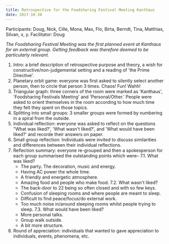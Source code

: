 ```yaml
---
title: Retrospective for the Foodsharing Festival Meeting Kanthaus
date: 2017-10-30
---
```


Participants: Doug, Nick, Cille, Mona, Max, Flo, Birta, Berndt, Tina, Matthias, Silvan, x, y.
Facilitator: Doug

_The Foodsharing Festival Meeting was the first planned event at Kanthaus for an external group. Getting feedback was therefore deemed to be particularly relevant._

1. Intro: a brief description of retrospective purpose and theory, a wish for constructive/non-judgemental setting and a reading of 'the Prime Directive'.
2. Planetary orbit game: everyone was first asked to silently select another person, then to circle that person 3 times. Chaos! Fun! Wahh!
3. Triangular graph: three corners of the room were marked as 'Kanthaus', 'Foodsharing Festivals Meeting' and 'Personal/Other.' People were asked to orient themselves in the room according to how much time they felt they spent on those topics.
4. Splitting into small groups: 3 smaller groups were formed by numbering in a spiral from the outside.
5. Individual reflection: everyone was asked to reflect on the questions "What was liked?', 'What wasn't liked?', and 'What would have been liked?' and recorde their answers on paper.
6. Small group reflection: Individuals were invited to discuss similarities and differences between their individual reflections. 
7. Reflection summary: everyone re-grouped and then a spokesperson for each group summarised the outstanding points which were–
  7.1. What was liked?
    - The party. The decoration, music and energy.
    - Having AC power the whole time.
    - A friendly and energetic atmosphere.
    - Amazing food and people who make food.
  7.2. What wasn't liked?
    - The back-door to 22 being so often closed and with so few keys.
    - Confusion of sleeping rooms and where people are meant to sleep.
    - Difficult to find peace/focus/do external work.
    - Too much noise in/around sleeping rooms whilst people trying to sleep.
  7.3. What would have been liked?
    - More personal talks.
    - Group walk outside.
    - A bit more structure.
8. Round of appreciation: individuals that wanted to gave appreciation to individuals, events, phenomena, etc.
